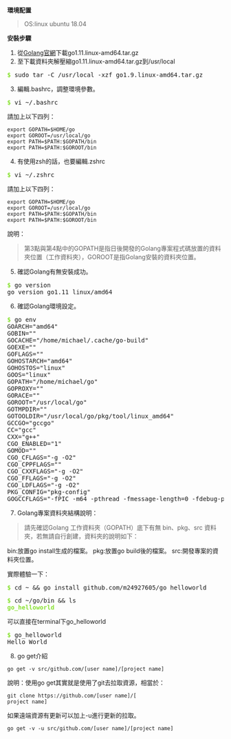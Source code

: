 **環境配置**

> OS:linux ubuntu 18.04

**安裝步驟**
1. 從[Golang官網](https://golang.org/dl/)下載go1.11.linux-amd64.tar.gz
2. 至下載資料夾解壓縮go1.11.linux-amd64.tar.gz到/usr/local
<pre><font color="#8AE234"><b>$</b></font><b> </b>sudo tar -C /usr/local -xzf go1.9.linux-amd64.tar.gz
</pre>
3. 編輯.bashrc，調整環境參數。
<pre><font color="#8AE234"><b>$</b></font><b> </b>vi ~/.bashrc 
</pre>
請加上以下四列：
```
export GOPATH=$HOME/go
export GOROOT=/usr/local/go
export PATH=$PATH:$GOPATH/bin
export PATH=$PATH:$GOROOT/bin
```
4. 有使用zsh的話，也要編輯.zshrc
<pre><font color="#8AE234"><b>$</b></font><b> </b>vi ~/.zshrc 
</pre>
請加上以下四列：
```
export GOPATH=$HOME/go
export GOROOT=/usr/local/go
export PATH=$PATH:$GOPATH/bin
export PATH=$PATH:$GOROOT/bin
```
說明：
> 第3點與第4點中的GOPATH是指日後開發的Golang專案程式碼放置的資料夾位置（工作資料夾），GOROOT是指Golang安裝的資料夾位置。

5. 確認Golang有無安裝成功。
<pre><font color="#8AE234"><b>$</b></font><b> </b>go version
go version go1.11 linux/amd64
</pre>
6. 確認Golang環境設定。
<pre><font color="#8AE234"><b>$</b></font><b> </b>go env
GOARCH=&quot;amd64&quot;
GOBIN=&quot;&quot;
GOCACHE=&quot;/home/michael/.cache/go-build&quot;
GOEXE=&quot;&quot;
GOFLAGS=&quot;&quot;
GOHOSTARCH=&quot;amd64&quot;
GOHOSTOS=&quot;linux&quot;
GOOS=&quot;linux&quot;
GOPATH=&quot;/home/michael/go&quot;
GOPROXY=&quot;&quot;
GORACE=&quot;&quot;
GOROOT=&quot;/usr/local/go&quot;
GOTMPDIR=&quot;&quot;
GOTOOLDIR=&quot;/usr/local/go/pkg/tool/linux_amd64&quot;
GCCGO=&quot;gccgo&quot;
CC=&quot;gcc&quot;
CXX=&quot;g++&quot;
CGO_ENABLED=&quot;1&quot;
GOMOD=&quot;&quot;
CGO_CFLAGS=&quot;-g -O2&quot;
CGO_CPPFLAGS=&quot;&quot;
CGO_CXXFLAGS=&quot;-g -O2&quot;
CGO_FFLAGS=&quot;-g -O2&quot;
CGO_LDFLAGS=&quot;-g -O2&quot;
PKG_CONFIG=&quot;pkg-config&quot;
GOGCCFLAGS=&quot;-fPIC -m64 -pthread -fmessage-length=0 -fdebug-prefix-map=/tmp/go-build899480533=/tmp/go-build -gno-record-gcc-switches&quot;
</pre>
7. Golang專案資料夾結構說明：
> 請先確認Golang 工作資料夾（GOPATH）底下有無 bin、pkg、src 資料夾，若無請自行創建，資料夾的說明如下：

bin:放置go install生成的檔案。
pkg:放置go build後的檔案。
src:開發專案的資料夾位置。

實際體驗一下：
<pre><font color="#8AE234"><b>$</b></font><b> </b>cd ~ &amp;&amp; go install github.com/m24927605/go_helloworld
</pre>
<pre><font color="#8AE234"><b>$</b></font><b> </b>cd ~/go/bin &amp;&amp; ls
<font color="#8AE234"><b>go_helloworld</b></font>
</pre>
可以直接在terminal下go_helloworld
<pre>
<font color="#8AE234"><b>$</b></font><b> </b>go_helloworld
Hello World
</pre>


8. go get介紹
```
go get -v src/github.com/[user name]/[project name] 
```
說明：使用go get其實就是使用了git去拉取資源，相當於：
```
git clone https://github.com/[user name]/[
project name]
```
如果遠端資源有更新可以加上-u進行更新的拉取。
```
go get -v -u src/github.com/[user name]/[project name]
```